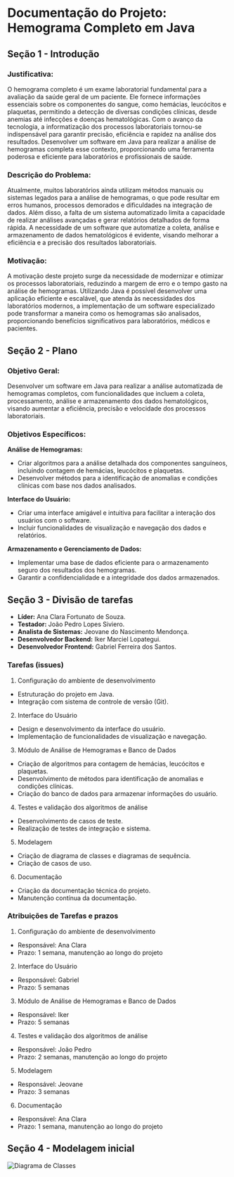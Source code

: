 # Documentação do Projeto: Hemograma Completo em Java

## Seção 1 - Introdução

### Justificativa:

O hemograma completo é um exame laboratorial fundamental para a avaliação da saúde geral de um paciente. Ele fornece informações essenciais sobre os componentes do sangue, como hemácias, leucócitos e plaquetas, permitindo a detecção de diversas condições clínicas, desde anemias até infecções e doenças hematológicas. Com o avanço da tecnologia, a informatização dos processos laboratoriais tornou-se indispensável para garantir precisão, eficiência e rapidez na análise dos resultados. Desenvolver um software em Java para realizar a análise de hemogramas completa esse contexto, proporcionando uma ferramenta poderosa e eficiente para laboratórios e profissionais de saúde.


### Descrição do Problema:

Atualmente, muitos laboratórios ainda utilizam métodos manuais ou sistemas legados para a análise de hemogramas, o que pode resultar em erros humanos, processos demorados e dificuldades na integração de dados. Além disso, a falta de um sistema automatizado limita a capacidade de realizar análises avançadas e gerar relatórios detalhados de forma rápida. A necessidade de um software que automatize a coleta, análise e armazenamento de dados hematológicos é evidente, visando melhorar a eficiência e a precisão dos resultados laboratoriais.


### Motivação:

A motivação deste projeto surge da necessidade de modernizar e otimizar os processos laboratoriais, reduzindo a margem de erro e o tempo gasto na análise de hemogramas. Utilizando Java é possível desenvolver uma aplicação eficiente e escalável, que atenda às necessidades dos laboratórios modernos, a implementação de um software especializado pode transformar a maneira como os hemogramas são analisados, proporcionando benefícios significativos para laboratórios, médicos e pacientes.



## Seção 2 - Plano

### Objetivo Geral:

Desenvolver um software em Java para realizar a análise automatizada de hemogramas completos, com funcionalidades que incluem a coleta, processamento, análise e armazenamento dos dados hematológicos, visando aumentar a eficiência, precisão e velocidade dos processos laboratoriais.


### Objetivos Específicos:

**Análise de Hemogramas:**

- Criar algoritmos para a análise detalhada dos componentes sanguíneos, incluindo contagem de hemácias, leucócitos e plaquetas.
- Desenvolver métodos para a identificação de anomalias e condições clínicas com base nos dados analisados.

**Interface do Usuário:**

- Criar uma interface amigável e intuitiva para facilitar a interação dos usuários com o software.
- Incluir funcionalidades de visualização e navegação dos dados e relatórios.

**Armazenamento e Gerenciamento de Dados:**

- Implementar uma base de dados eficiente para o armazenamento seguro dos resultados dos hemogramas.
- Garantir a confidencialidade e a integridade dos dados armazenados.



## Seção 3 - Divisão de tarefas

- **Líder:** Ana Clara Fortunato de Souza.
- **Testador:** João Pedro Lopes Siviero.
- **Analista de Sistemas:** Jeovane do Nascimento Mendonça.
- **Desenvolvedor Backend:** Iker Marciel Lopategui.
- **Desenvolvedor Frontend:** Gabriel Ferreira dos Santos.

### Tarefas (issues)

1. Configuração do ambiente de desenvolvimento
  - Estruturação do projeto em Java.
  - Integração com sistema de controle de versão (Git).
     
2. Interface do Usuário
  - Design e desenvolvimento da interface do usuário.
  - Implementação de funcionalidades de visualização e navegação.
    
3. Módulo de Análise de Hemogramas e Banco de Dados
  - Criação de algoritmos para contagem de hemácias, leucócitos e plaquetas.
  - Desenvolvimento de métodos para identificação de anomalias e condições clínicas.
  - Criação do banco de dados para armazenar informações do usuário. 

4. Testes e validação dos algoritmos de análise
  - Desenvolvimento de casos de teste.
  - Realização de testes de integração e sistema.

5. Modelagem
  - Criação de diagrama de classes e diagramas de sequência.
  - Criação de casos de uso.

6. Documentação
  - Criação da documentação técnica do projeto.
  - Manutenção contínua da documentação.

### Atribuições de Tarefas e prazos

1. Configuração do ambiente de desenvolvimento
  - Responsável: Ana Clara
  - Prazo: 1 semana, manutenção ao longo do projeto
     
2. Interface do Usuário
  - Responsável: Gabriel
  - Prazo: 5 semanas
    
3. Módulo de Análise de Hemogramas e Banco de Dados
  - Responsável: Iker
  - Prazo: 5 semanas 

4. Testes e validação dos algoritmos de análise
  - Responsável: João Pedro
  - Prazo: 2 semanas, manutenção ao longo do projeto

5. Modelagem
  - Responsável: Jeovane
  - Prazo: 3 semanas

6. Documentação
  - Responsável: Ana Clara
  - Prazo: 1 semana, manutenção ao longo do projeto



## Seção 4 - Modelagem inicial

![Diagrama de Classes](https://github.com/poo-ec-2024-1/g8/assets/152391066/35ba8830-0cf2-41ec-afe9-258865ae375e)
